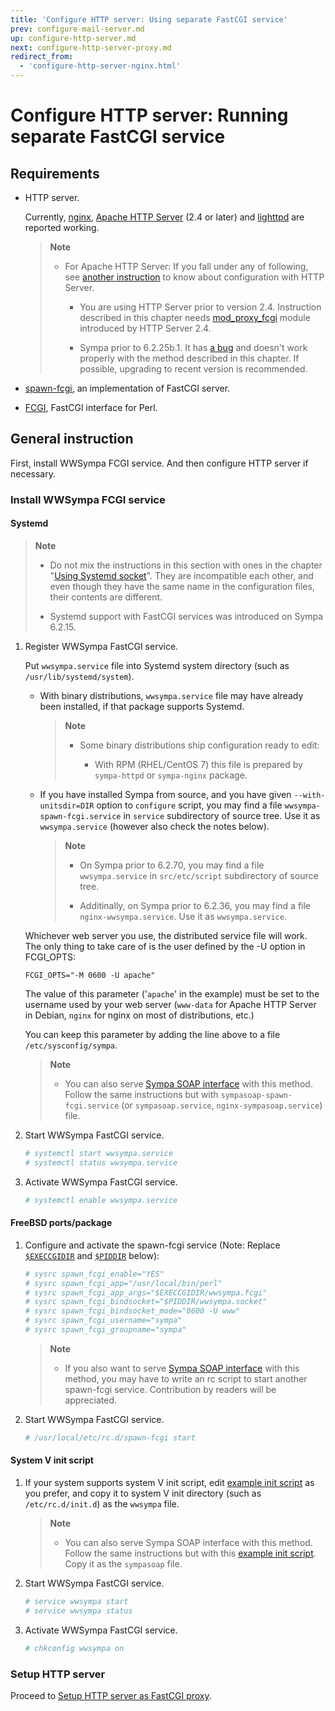 ```yaml
---
title: 'Configure HTTP server: Using separate FastCGI service'
prev: configure-mail-server.md
up: configure-http-server.md
next: configure-http-server-proxy.md
redirect_from:
  - 'configure-http-server-nginx.html'
---
```


Configure HTTP server: Running separate FastCGI service
=======================================================

Requirements
------------

  * HTTP server.

    Currently, [nginx](https://nginx.org/en/download.html),
    [Apache HTTP Server](https://httpd.apache.org/download.cgi)
    (2.4 or later) and [lighttpd](https://www.lighttpd.net/)
    are reported working.

    > **Note**
    >
    >   * For Apache HTTP Server:
    >     If you fall under any of following,
    >     see [another instruction](configure-http-server-apache.md) to know
    >     about configuration with HTTP Server.
    >
    >       * You are using HTTP Server prior to version 2.4.
    >         Instruction described in this chapter needs
    >         [mod_proxy_fcgi](https://httpd.apache.org/docs/mod/mod_proxy_fcgi.html)
    >         module introduced by HTTP Server 2.4.
    >
    >       * Sympa prior to 6.2.25b.1.  It has
    >         [a bug](https://github.com/sympa-community/sympa/pull/164) and
    >         doesn't work properly with the method described in this chapter.
    >         If possible, upgrading to recent version is recommended.

  * [spawn-fcgi](https://redmine.lighttpd.net/projects/spawn-fcgi/wiki),
    an implementation of FastCGI server.

  * [FCGI](https://metacpan.org/release/FCGI), FastCGI interface for Perl.

General instruction
-------------------

First, install WWSympa FCGI service.  And then configure HTTP server if
necessary.

### Install WWSympa FCGI service

#### Systemd

> **Note**
>
>   * Do not mix the instructions in this section with
>     ones in the chapter
>     "[Using Systemd socket](configure-http-server-systemdsocket.md)".
>     They are incompatible each other, and even though they have the same
>     name in the configuration files, their contents are different.
>
>   * Systemd support with FastCGI services was introduced on Sympa 6.2.15.

  1. Register WWSympa FastCGI service.

     Put ``wwsympa.service`` file into Systemd system directory
     (such as ``/usr/lib/systemd/system``).

       * With binary distributions, ``wwsympa.service`` file may have already
         been installed, if that package supports Systemd.
 
         > **Note**
         >
         >   * Some binary distributions ship configuration ready to edit:
         > 
         >       * With RPM (RHEL/CentOS 7) this file is prepared by
         >         `sympa-httpd` or `sympa-nginx` package.

       * If you have installed Sympa from source, and you have given
         ``--with-unitsdir=DIR`` option to `configure` script,
         you may find a file
         ``wwsympa-spawn-fcgi.service`` in ``service`` subdirectory of
         source tree.  Use it as ``wwsympa.service`` (however also check
         the notes below).

         > **Note**
         >
         >   * On Sympa prior to 6.2.70, you may find a file
         >     ``wwsympa.service`` in
         >     ``src/etc/script`` subdirectory of source tree.
         >
         >   * Additinally, on Sympa prior to 6.2.36, you may find a file
         >     ``nginx-wwsympa.service``.  Use it as ``wwsympa.service``.

     Whichever web server you use, the distributed service file will work.
     The only thing to take care of is the user defined by the -U option
     in FCGI_OPTS:
     ``` code
     FCGI_OPTS="-M 0600 -U apache"
     ```
     The value of this parameter ('``apache``' in the example) must be set
     to the username used by your web server (``www-data`` for
     Apache HTTP Server in Debian, ``nginx`` for nginx on most of
     distributions, etc.)

     You can keep this parameter by adding the line above to a file
     ``/etc/sysconfig/sympa``.

     > **Note**
     >
     >   * You can also serve
     >     [Sympa SOAP interface](../customize/soap-api.md) with this method.
     >     Follow the same instructions but with
     >     ``sympasoap-spawn-fcgi.service`` (or ``sympasoap.service``,
     >     ``nginx-sympasoap.service``) file.

  2. Start WWSympa FastCGI service.
     ```bash
     # systemctl start wwsympa.service
     # systemctl status wwsympa.service
     ```

  3. Activate WWSympa FastCGI service.
     ```bash
     # systemctl enable wwsympa.service
     ```

#### FreeBSD ports/package

  1. Configure and activate the spawn-fcgi service (Note:
     Replace [``$EXECCGIDIR``](../layout.md#execcgidir) and
     [``$PIDDIR``](../layout.md#piddir) below):
     ``` bash
     # sysrc spawn_fcgi_enable="YES"
     # sysrc spawn_fcgi_app="/usr/local/bin/perl"
     # sysrc spawn_fcgi_app_args="$EXECCGIDIR/wwsympa.fcgi"
     # sysrc spawn_fcgi_bindsocket="$PIDDIR/wwsympa.socket"
     # sysrc spawn_fcgi_bindsocket_mode="0600 -U www"
     # sysrc spawn_fcgi_username="sympa"
     # sysrc spawn_fcgi_groupname="sympa"
     ```

     > **Note**
     >
     >   * If you also want to serve
     >     [Sympa SOAP interface](../customize/soap-api.md) with this method,
     >     you may have to write an rc script to start another spawn-fcgi
     >     service.  Contribution by readers will be appreciated.

  2. Start WWSympa FastCGI service.
     ```bash
     # /usr/local/etc/rc.d/spawn-fcgi start
     ```

#### System V init script

  1. If your system supports system V init script, edit
     [example init script](../examples/initscripts/wwsympa) as you prefer,
     and copy it to system V init directory (such as ``/etc/rc.d/init.d``)
     as the ``wwsympa`` file.

     > **Note**
     >
     >   * You can also serve Sympa SOAP interface with this method. Follow the
     >     same instructions but with this
     >     [example init script](../examples/initscripts/sympasoap). Copy it as
     >     the ``sympasoap`` file.

  2. Start WWSympa FastCGI service.
     ```bash
     # service wwsympa start
     # service wwsympa status
     ```

  3. Activate WWSympa FastCGI service.
     ```bash
     # chkconfig wwsympa on
     ```

### Setup HTTP server

Proceed to
[Setup HTTP server as FastCGI proxy](configure-http-server-proxy.md).

